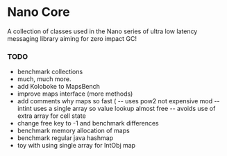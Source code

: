 # Nano Core

A collection of classes used in the Nano series of ultra low latency
messaging library aiming for zero impact GC!

### TODO
- benchmark collections
- much, much more.
- add Koloboke to MapsBench
- improve maps interface (more methods)
- add comments why maps so fast (
-- uses pow2 not expensive mod
-- intint uses a single array so value lookup almost free
-- avoids use of extra array for cell state
- change free key to -1 and benchmark differences
- benchmark memory allocation of maps
- benchmark regular java hashmap
- toy with using single array for IntObj map
